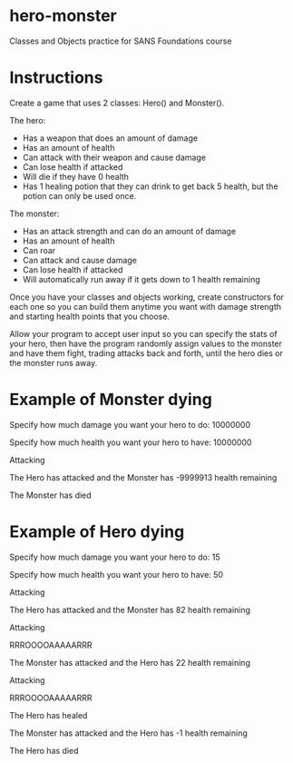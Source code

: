 # hero-monster
Classes and Objects practice for SANS Foundations course

# Instructions

Create a game that uses 2 classes: Hero() and Monster().

The hero:
<ul>
<li>Has a weapon that does an amount of damage</li>
<li>Has an amount of health</li>
<li>Can attack with their weapon and cause damage</li>
<li>Can lose health if attacked</li>
<li>Will die if they have 0 health</li>
<li>Has 1 healing potion that they can drink to get back 5 health, but the potion can only be used once.</li>
</ul>
The monster:
<ul>
<li>Has an attack strength and can do an amount of damage</li>
<li>Has an amount of health</li>
<li>Can roar</li>
<li>Can attack and cause damage</li>
<li>Can lose health if attacked</li>
<li>Will automatically run away if it gets down to 1 health remaining</li>
</ul>


Once you have your classes and objects working, create constructors for each one so you can build them anytime you want with damage strength and starting health points that you choose.

Allow your program to accept user input so you can specify the stats of your hero, then have the program randomly assign values to the monster and have them fight, trading attacks back and forth, until the hero dies or the monster runs away.


# Example of Monster dying
Specify how much damage you want your hero to do: 10000000

Specify how much health you want your hero to have: 10000000

Attacking

The Hero has attacked and the Monster has -9999913 health remaining

The Monster has died

# Example of Hero dying

Specify how much damage you want your hero to do: 15

Specify how much health you want your hero to have: 50 

Attacking

The Hero has attacked and the Monster has 82 health remaining

Attacking

RRROOOOAAAAARRR

The Monster has attacked and the Hero has 22 health remaining

Attacking

RRROOOOAAAAARRR

The Hero has healed

The Monster has attacked and the Hero has -1 health remaining

The Hero has died
